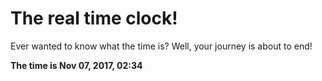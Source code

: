 # The real time clock!

Ever wanted to know what the time is? Well, your journey is about to end!

**The time is Nov 07, 2017, 02:34**